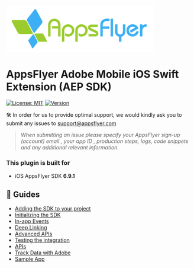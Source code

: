 <img src="gitresources/AF_Logo_primary_logo.png"  width="400" > 

# AppsFlyer Adobe Mobile iOS Swift Extension (AEP SDK)

[![License: MIT](https://img.shields.io/badge/License-MIT-blue.svg)](/LICENSE.md)
[![Version](https://img.shields.io/cocoapods/v/AppsFlyerAdobeAEPExtension.svg?style=flat)](http://cocoapods.org/pods/AppsFlyerAdobeAEPExtension)

🛠 In order for us to provide optimal support, we would kindly ask you to submit any issues to support@appsflyer.com

> *When submitting an issue please specify your AppsFlyer sign-up (account) email , your app ID , production steps, logs, code snippets and any additional relevant information.*


### <a id="plugin-build-for"> This plugin is built for

- iOS AppsFlyer SDK **6.9.1**

<!---
## <a id="breaking-changes"> 	❗❗ Breaking changes when updating to ✏️v*.*.*✏️❗❗

✏️✏️ Breaking changes if there is  ✏️✏️ 

## <a id="migration"> ⏩ Migration -->

##  📖 Guides
- [Adding the SDK to your project](/Docs/Installation.md)
- [Initializing the SDK](/Docs/BasicIntegration.md)
- [In-app Events](/Docs/InAppEvents.md)
- [Deep Linking](/Docs/DeepLink.md)
- [Advanced APIs](/Docs/AdvancedAPI.md)
- [Testing the integration](/Docs/Testing.md)
- [APIs](/Docs/API.md)
- [Track Data with Adobe](/Docs/AdobeDataTracking.md)
- [Sample App](AdobeAEPSample)
